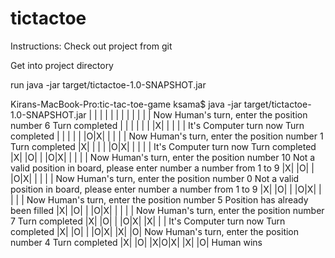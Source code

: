 # tictactoe

Instructions:
Check out project from git


Get into project directory


run java -jar target/tictactoe-1.0-SNAPSHOT.jar

Kirans-MacBook-Pro:tic-tac-toe-game ksama$ java -jar target/tictactoe-1.0-SNAPSHOT.jar 
| | | |
| | | |
| | | |
Now Human's turn, enter the position number
6
Turn completed
| | | |
| | |X|
| | | |
It's Computer turn now
Turn completed
| | | |
| |O|X|
| | | |
Now Human's turn, enter the position number
1
Turn completed
|X| | |
| |O|X|
| | | |
It's Computer turn now
Turn completed
|X| |O|
| |O|X|
| | | |
Now Human's turn, enter the position number
10
Not a valid position in board, please enter number a number from 1 to 9
|X| |O|
| |O|X|
| | | |
Now Human's turn, enter the position number
0
Not a valid position in board, please enter number a number from 1 to 9
|X| |O|
| |O|X|
| | | |
Now Human's turn, enter the position number
5
Position has already been filled
|X| |O|
| |O|X|
| | | |
Now Human's turn, enter the position number
7
Turn completed
|X| |O|
| |O|X|
|X| | |
It's Computer turn now
Turn completed
|X| |O|
| |O|X|
|X| |O|
Now Human's turn, enter the position number
4
Turn completed
|X| |O|
|X|O|X|
|X| |O|
Human wins
